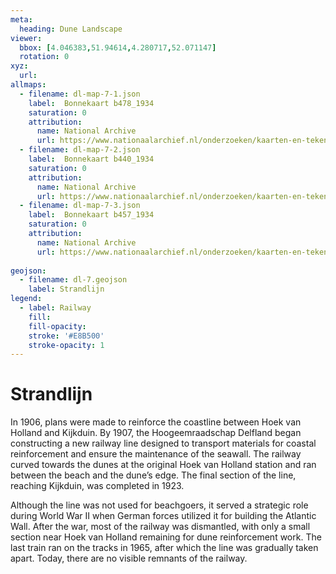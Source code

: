```yaml
---
meta:
  heading: Dune Landscape
viewer:
  bbox: [4.046383,51.94614,4.280717,52.071147]
  rotation: 0
xyz:
  url:
allmaps:
  - filename: dl-map-7-1.json
    label: 	Bonnekaart b478_1934
    saturation: 0
    attribution:
      name: National Archive
      url: https://www.nationaalarchief.nl/onderzoeken/kaarten-en-tekeningen/topografie-en-infrastructuur
  - filename: dl-map-7-2.json
    label: 	Bonnekaart b440_1934
    saturation: 0
    attribution:
      name: National Archive
      url: https://www.nationaalarchief.nl/onderzoeken/kaarten-en-tekeningen/topografie-en-infrastructuur
  - filename: dl-map-7-3.json
    label: 	Bonnekaart b457_1934
    saturation: 0
    attribution:
      name: National Archive
      url: https://www.nationaalarchief.nl/onderzoeken/kaarten-en-tekeningen/topografie-en-infrastructuur
      
geojson:
  - filename: dl-7.geojson
    label: Strandlijn
legend:
  - label: Railway
    fill: 
    fill-opacity: 
    stroke: '#E8B500'
    stroke-opacity: 1
---
```


# Strandlijn

In 1906, plans were made to reinforce the coastline between Hoek van Holland and Kijkduin. By 1907, the Hoogeemraadschap Delfland began constructing a new railway line designed to transport materials for coastal reinforcement and ensure the maintenance of the seawall. The railway curved towards the dunes at the original Hoek van Holland station and ran between the beach and the dune’s edge. The final section of the line, reaching Kijkduin, was completed in 1923. 

Although the line was not used for beachgoers, it served a strategic role during World War II when German forces utilized it for building the Atlantic Wall. After the war, most of the railway was dismantled, with only a small section near Hoek van Holland remaining for dune reinforcement work. The last train ran on the tracks in 1965, after which the line was gradually taken apart. Today, there are no visible remnants of the railway.